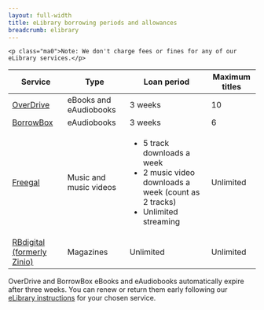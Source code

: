 ```yaml
---
layout: full-width
title: eLibrary borrowing periods and allowances
breadcrumb: elibrary
---
```


<div class="{% include /c/generic-panel.html %}">

    <p class="ma0">Note: We don't charge fees or fines for any of our eLibrary services.</p>

</div>

<table class="pure-table pure-table-bordered">
  <thead>
    <th>
      Service
    </th>
    <th>
      Type
    </th>
    <th>
      Loan period
    </th>
    <th>
      Maximum titles
    </th>
  </thead>
  <tbody>
    <tr>
      <td>
        <a href="/elibrary/overdrive/">OverDrive</a>
      </td>
      <td>
        eBooks and eAudiobooks
      </td>
      <td>
        3 weeks
      </td>
      <td>
        10
      </td>
    </tr>
    <tr>
      <td>
        <a href="/elibrary/borrowbox/">BorrowBox</a>
      </td>
      <td>
        eAudiobooks
      </td>
      <td>
        3 weeks
      </td>
      <td>
        6
      </td>
    </tr>
    <tr>
      <td>
        <a href="/elibrary/freegal/">Freegal</a>
      </td>
      <td>
        Music and music videos
      </td>
      <td>
      <ul class="list pa0 ma0">
        <li>5 track downloads a week</li><li>2 music video downloads a week (count as 2 tracks)</li><li>Unlimited streaming</li>
      </ul>
      </td>
      <td>
        Unlimited
      </td>
    </tr>
    <tr>
      <td>
        <a href="/elibrary/zinio/">RBdigital (formerly Zinio)</a>
      </td>
      <td>
        Magazines
      </td>
      <td>
        Unlimited
      </td>
      <td>
        Unlimited
      </td>
    </tr>
  </tbody>
</table>

<p>OverDrive and BorrowBox eBooks and eAudiobooks automatically expire after three weeks. You can renew or return them early following our <a href="/elibrary">eLibrary instructions</a> for your chosen service.</p>
